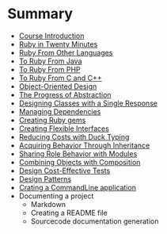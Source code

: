 # Summary

* [Course Introduction](README.md)
* [Ruby in Twenty Minutes](ruby/ruby_in_twenty_minutes.md)
* [Ruby From Other Languages](ruby/ruby_from_other_languages.md)
* [To Ruby From Java](ruby/to_ruby_from_java.md)
* [To Ruby From PHP](ruby/to_ruby_from_php.md)
* [To Ruby From C and C++](ruby/to_ruby_from_c_and_c++.md)
* [Object-Oriented Design](POODR/object-oriented_design.md)
* [The Progress of Abstraction](the_progress_of_abstraction/the_progress_of_abstraction.md)
* [Designing Classes with a Single Response](POODR/designing_classes_with_a_single_response.md)
* [Managing Dependencies](POODR/managing_dependencies.md)
* [Creating Ruby gems](ruby/creating_ruby_gems.md)
* [Creating Flexible Interfaces](POODR/creating_flexible_interfaces.md)
* [Reducing Costs with Duck Typing](POODR/reducing_costs_with_duck_typing.md)
* [Acquiring Behavior Through Inheritance](POODR/acquiring_behavior_through_inheritance.md)
* [Sharing Role Behavior with Modules](POODR/sharing_role_behavior_with_modules.md)
* [Combining Objects with Composition](POODR/combining_objects_with_composition.md)
* [Design Cost-Effective Tests](POODR/design_cost-effective_tests.md)
* [Design Patterns](designpatterns/design_patterns.md)
* [Crating a CommandLine application](ruby/crating_a_commandline_application.md)
* Documenting a project
  * Markdown
  * Creating a README file
  * Sourcecode documentation generation
